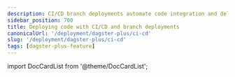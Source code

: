 ```yaml
---
description: CI/CD branch deployments automate code integration and delivery for Dagster+ projects.
sidebar_position: 700
title: Deploying code with CI/CD and branch deployments
canonicalUrl: '/deployment/dagster-plus/ci-cd'
slug: '/deployment/dagster-plus/ci-cd'
tags: [dagster-plus-feature]
---
```


import DocCardList from '@theme/DocCardList';

<DocCardList />
